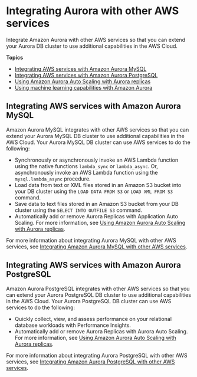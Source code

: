 # Integrating Aurora with other AWS services<a name="Aurora.Integrating"></a>

Integrate Amazon Aurora with other AWS services so that you can extend your Aurora DB cluster to use additional capabilities in the AWS Cloud\. 

**Topics**
+ [Integrating AWS services with Amazon Aurora MySQL](#Aurora.Integrating.AuroraMySQL)
+ [Integrating AWS services with Amazon Aurora PostgreSQL](#Aurora.Integrating.AuroraPostgreSQL)
+ [Using Amazon Aurora Auto Scaling with Aurora replicas](Aurora.Integrating.AutoScaling.md)
+ [Using machine learning capabilities with Amazon Aurora](aurora-ml.md)

## Integrating AWS services with Amazon Aurora MySQL<a name="Aurora.Integrating.AuroraMySQL"></a>

Amazon Aurora MySQL integrates with other AWS services so that you can extend your Aurora MySQL DB cluster to use additional capabilities in the AWS Cloud\. Your Aurora MySQL DB cluster can use AWS services to do the following:
+ Synchronously or asynchronously invoke an AWS Lambda function using the native functions `lambda_sync` or `lambda_async`\. Or, asynchronously invoke an AWS Lambda function using the `mysql.lambda_async` procedure\.
+ Load data from text or XML files stored in an Amazon S3 bucket into your DB cluster using the `LOAD DATA FROM S3` or `LOAD XML FROM S3` command\.
+ Save data to text files stored in an Amazon S3 bucket from your DB cluster using the `SELECT INTO OUTFILE S3` command\.
+ Automatically add or remove Aurora Replicas with Application Auto Scaling\. For more information, see [Using Amazon Aurora Auto Scaling with Aurora replicas](Aurora.Integrating.AutoScaling.md)\.

For more information about integrating Aurora MySQL with other AWS services, see [Integrating Amazon Aurora MySQL with other AWS services](AuroraMySQL.Integrating.md)\.

## Integrating AWS services with Amazon Aurora PostgreSQL<a name="Aurora.Integrating.AuroraPostgreSQL"></a>

Amazon Aurora PostgreSQL integrates with other AWS services so that you can extend your Aurora PostgreSQL DB cluster to use additional capabilities in the AWS Cloud\. Your Aurora PostgreSQL DB cluster can use AWS services to do the following:
+ Quickly collect, view, and assess performance on your relational database workloads with Performance Insights\.
+ Automatically add or remove Aurora Replicas with Aurora Auto Scaling\. For more information, see [Using Amazon Aurora Auto Scaling with Aurora replicas](Aurora.Integrating.AutoScaling.md)\.

For more information about integrating Aurora PostgreSQL with other AWS services, see [Integrating Amazon Aurora PostgreSQL with other AWS services](AuroraPostgreSQL.Integrating.md)\.
